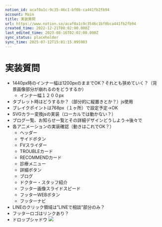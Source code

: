 ```yaml
---
notion_id: acaf0a1c-9c35-46c1-bf0b-ca441fb2fb94
account: Main
title: 実装質問
url: https://www.notion.so/acaf0a1c9c3546c1bf0bca441fb2fb94
created_time: 2022-12-21T08:02:00.000Z
last_edited_time: 2023-08-16T02:02:00.000Z
sync_status: placeholder
sync_time: 2025-07-12T15:01:15.095903
---
```

# 実装質問

- 1440px時のインナー幅は1200pxのままでOK？それとも狭めていく？（背景画像部分が崩れるのをどうするか）
  - インナー幅１２００px
- タブレット時はどうするか？（部分的に縦置きとか？）js使用
- ブレイクポイントは768px（１ヶ所）で設定予定→OK
- SVGカラー変換jsの実装（ローカルでは動かない？）
- ブログ一覧、お知らせ一覧とその詳細デザインどうしよう→後々で
- 各ア二メーションの実装確認（動きはこれでOK？）
  - ヘッダー
  - サイドボタン
  - FVスライダー
  - TROUBLEカード
  - RECOMMENDカード
  - 診療メニュー
  - 詳細ボタン
  - ブログ
  - ドクター・スタッフ紹介
  - フッター画像スライドスピード
  - フッターWEBボタン
  - フッターナビ
- LINEのクリック領域は”LINEで相談”部分のみ？
- フッターロゴはリンクあり？
- ドロップシャドウ
  ![](https://prod-files-secure.s3.us-west-2.amazonaws.com/736adce6-a3a4-4a64-9f74-d9aa055c96d2/901a081f-3660-463b-a1f5-7b9180041c6d/Untitled.png?X-Amz-Algorithm=AWS4-HMAC-SHA256&X-Amz-Content-Sha256=UNSIGNED-PAYLOAD&X-Amz-Credential=ASIAZI2LB466U6QPWIQV%2F20250719%2Fus-west-2%2Fs3%2Faws4_request&X-Amz-Date=20250719T052626Z&X-Amz-Expires=3600&X-Amz-Security-Token=IQoJb3JpZ2luX2VjEIT%2F%2F%2F%2F%2F%2F%2F%2F%2F%2FwEaCXVzLXdlc3QtMiJHMEUCIQDtzSvM4fcWCCzT4dawGKw%2BfMzBcffT21MHiKWNadEG0AIgPVcqEkAwW3z%2FyCWhwp4EcST1sjKsHiv1UPwqZBcktxIqiAQInf%2F%2F%2F%2F%2F%2F%2F%2F%2F%2FARAAGgw2Mzc0MjMxODM4MDUiDMAy1cIBLhcVM1KkkyrcA7LAxsEdEayZovx0691Y0pU3%2BHBbnPoNpygMYKXJBZGDBXNE7EglMJQ9pyLwQBRf0VNtKnrM7kCGwVPf45j5Qbp4alKnLNNiFSFZ4bb4h0wkND4PfN%2Fmw1GALujki3cZEhNsdaSiUBANHdIFqAQIoSln0qdwk0aFaLrcfE3jzVGgbRgzgYEzsOIRHTNQzD52KvXvjj0xrR%2ByXSwnXOMeNELSojHLA4S53pfSp2WM57HNU8djA9%2BWp5pBoYybdjLxl0TqkyzCeoJKzW5c%2BN72%2BO6%2BZhQ5f8V5YYFFGDjK5jd6nrESScfXHWD6PA6x5hTIiVhFlQhgb0pL%2B8KTAL70dTDcwBRAleItNEPNlX4%2BHdhpRElScJF5UGxo48mMOdZO9fqheAsMxyTXdRCsLWy3p89UAN0GoDk1xRaJ13%2BG49pD5SF5%2BQC%2Fkbl%2FePeG1vTuJUU%2BnVigUYuPVdU4YqPbIhYNW9BTvlFvHD1SVqMgqhO560U8ho%2Fm9hyilIZGBIDJuAW8rzcsXPDz8FGVmJ6tCVKw8%2FoDbc67HN1Mvtw0mfxTviqSl8klWZhQay545sbFBjzwbIXhyUhC2fScXai173NSiBQrM%2BvliaysKaOQE9eYW%2FLAsqmX3xdVIDzLMIir7MMGOqUBNrz9PnYjlP956bC0PwbkpvAP6cXmcpMqa5tDcEsIPH8MREKL%2BRpFfRENyFQ%2Bac72xDjAwYrqFkLYlSl7N28hfrO9i3%2FH8nSYom8P%2B0pGLf%2FEznzJjFWrbT08mAiL2LoixN6qqQuiazvBHiFjghMKsjKSX0XJYmW9Gz2BGTIeoY6cgkLWYzsD0Y7Pl%2BXQTRUZ16rkHVMBG8pJjEVp1lHQjOifu7kI&X-Amz-Signature=b3913ac4598f33ddf9b87dcb67e63ac777da5ff3bf07897ead2f91079ae37ed4&X-Amz-SignedHeaders=host&x-amz-checksum-mode=ENABLED&x-id=GetObject)